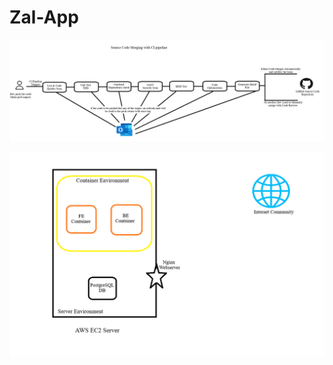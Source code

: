 ﻿# Zal-App


![Zal-App CI Pipeline](assets/PERN%20Stack%20CI%20pipeline.png)


![Zal-App Server Deployment](assets/PERN%20Stack%20Server%20Deployment%20Blueprint.png)

